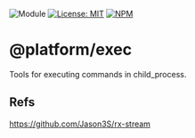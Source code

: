 ![Module](https://img.shields.io/badge/%40platform-exec-%23EA4E7E.svg)
[![License: MIT](https://img.shields.io/badge/license-MIT-blue.svg)](https://opensource.org/licenses/MIT)
[![NPM](https://img.shields.io/npm/v/@platform/exec.svg?colorB=blue&style=flat)](https://www.npmjs.com/package/@platform/exec)
# @platform/exec
Tools for executing commands in child_process.


## Refs
https://github.com/Jason3S/rx-stream